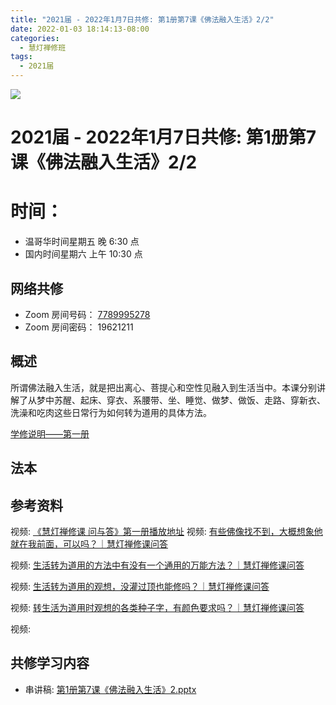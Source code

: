 ```yaml
---
title: "2021届 - 2022年1月7日共修: 第1册第7课《佛法融入生活》2/2"
date: 2022-01-03 18:14:13-08:00
categories:
  - 慧灯禅修班
tags:
  - 2021届
---
```



![](/f/up/maxresdefault.jpg)




# 2021届 - 2022年1月7日共修: 第1册第7课《佛法融入生活》2/2

# 时间：

* 温哥华时间星期五 晚 6:30 点
* 国内时间星期六 上午 10:30 点

## 网络共修

* Zoom 房间号码： [7789995278](https://us02web.zoom.us/j/7789995278?pwd=VjZmbWJFY2k2K0E5RVB2cTNIQmhqUT09) 
* Zoom 房间密码： 19621211



## 概述

所谓佛法融入生活，就是把出离心、菩提心和空性见融入到生活当中。本课分别讲解了从梦中苏醒、起床、穿衣、系腰带、坐、睡觉、做梦、做饭、走路、穿新衣、洗澡和吃肉这些日常行为如何转为道用的具体方法。

[学修说明——第一册](https://fohuifayu.com/index.php/huideng-jiangtang/chanxiuke/zen-01/8649-zen01-instruction?title=%E4%BD%9B%E6%B3%95%E8%9E%8D%E5%85%A5%E7%94%9F%E6%B4%BB)



## 法本







## 参考资料

视频: [《慧灯禅修课 问与答》第一册播放地址](https://fohuifayu.com/index.php/huideng-jiangtang/chanxiuke/zen-01/10577-cxwd-playurl?title=%E4%BD%9B%E6%B3%95%E8%9E%8D%E5%85%A5%E7%94%9F%E6%B4%BB)
视频: [有些佛像找不到，大概想象他就在我前面，可以吗？｜慧灯禅修课问答](https://fohuifayu.com/index.php/shipin-jingcui/chanxiu-wenda/diyice/ffrrsh/10822-r24107-v009?title=%E4%BD%9B%E6%B3%95%E8%9E%8D%E5%85%A5%E7%94%9F%E6%B4%BB)

视频: [生活转为道用的方法中有没有一个通用的万能方法？｜慧灯禅修课问答](https://fohuifayu.com/index.php/shipin-jingcui/chanxiu-wenda/diyice/ffrrsh/10821-r24107-v008?title=%E4%BD%9B%E6%B3%95%E8%9E%8D%E5%85%A5%E7%94%9F%E6%B4%BB)

视频: [生活转为道用的观想，没灌过顶也能修吗？｜慧灯禅修课问答](https://fohuifayu.com/index.php/shipin-jingcui/chanxiu-wenda/diyice/ffrrsh/10820-r24107-v007?title=%E4%BD%9B%E6%B3%95%E8%9E%8D%E5%85%A5%E7%94%9F%E6%B4%BB)

视频: [转生活为道用时观想的各类种子字，有颜色要求吗？｜慧灯禅修课问答](https://fohuifayu.com/index.php/shipin-jingcui/chanxiu-wenda/diyice/ffrrsh/10819-r24107-v006?title=%E4%BD%9B%E6%B3%95%E8%9E%8D%E5%85%A5%E7%94%9F%E6%B4%BB)

视频:


















## **共修学习内容**


* 串讲稿: [第1册第7课《佛法融入生活》2.pptx](https://s3.ap-northeast-1.wasabisys.com/hdcx/hdv/f/up/2020%E6%85%A7%E7%81%AF%E7%A6%85%E4%BF%AE%E7%8F%AD%E7%AC%AC%E5%8D%81%E4%BA%94%E5%A0%82%E8%AF%BE-%E4%BD%9B%E6%B3%95%E8%9E%8D%E5%85%A5%E7%94%9F%E6%B4%BB%E4%BA%8C.pptx)
